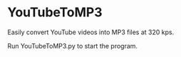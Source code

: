 # YouTubeToMP3
Easily convert YouTube videos into MP3 files at 320 kps.

Run YouTubeToMP3.py to start the program.
